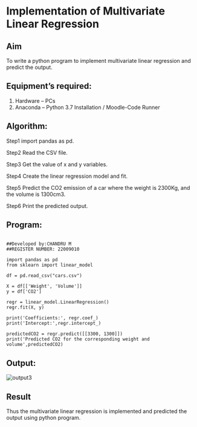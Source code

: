 # Implementation of Multivariate Linear Regression
## Aim
To write a python program to implement multivariate linear regression and predict the output.
## Equipment’s required:
1.	Hardware – PCs
2.	Anaconda – Python 3.7 Installation / Moodle-Code Runner
## Algorithm:
Step1
import pandas as pd.

Step2
Read the CSV file.

Step3
Get the value of x and y variables.

Step4
Create the linear regression model and fit.

Step5
Predict the CO2 emission of a car where the weight is 2300Kg, and the volume is 1300cm3.

Step6
Print the predicted output.
## Program:
```

##Developed by:CHANDRU M
##REGISTER NUMBER: 22009010

import pandas as pd
from sklearn import linear_model

df = pd.read_csv("cars.csv")

X = df[['Weight', 'Volume']]
y = df['CO2']

regr = linear_model.LinearRegression()
regr.fit(X, y)

print('Coefficients:', regr.coef_)
print('Intercept:',regr.intercept_)

predictedCO2 = regr.predict([[3300, 1300]])
print('Predicted CO2 for the corresponding weight and volume',predictedCO2)
```
## Output:
![output3](https://user-images.githubusercontent.com/118644502/214355464-0d6c5585-42e4-4f67-a2fe-068d6e1dc03b.jpg)


## Result
Thus the multivariate linear regression is implemented and predicted the output using python program.
